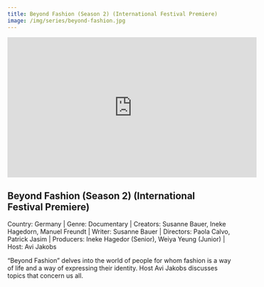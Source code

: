 ```yaml
---
title: Beyond Fashion (Season 2) (International Festival Premiere)
image: /img/series/beyond-fashion.jpg
---
```

<iframe width="560" height="315" src="https://www.ardmediathek.de/video/beyond-fashion/trailer-beyond-fashion-staffel-2/ard-kultur/Y3JpZDovL21kci5kZS9iZWl0cmFnL2Ntcy80NmZmNTJlYy1iOWY0LTQ5YTktODJhOS1lZGYzZjlkOWE2NmY" frameborder="0" allow="accelerometer; autoplay; encrypted-media; gyroscope; picture-in-picture" allowfullscreen></iframe>

## Beyond Fashion (Season 2) (International Festival Premiere) 
Country: Germany | Genre: Documentary | Creators: Susanne Bauer, Ineke Hagedorn, Manuel Freundt | Writer: Susanne Bauer | Directors: Paola Calvo, Patrick Jasim | Producers: Ineke Hagedor (Senior), Weiya Yeung (Junior) | Host: Avi Jakobs

“Beyond Fashion” delves into the world of people for whom fashion is a way of life and a way of expressing their identity. Host Avi Jakobs discusses topics that concern us all.